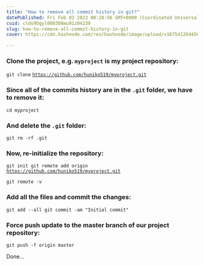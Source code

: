 ```yaml
---
title: "How to remove all commit history in git?"
datePublished: Fri Feb 03 2023 08:20:56 GMT+0000 (Coordinated Universal Time)
cuid: cldo9bgyl000308mu91z04239
slug: how-to-remove-all-commit-history-in-git
cover: https://cdn.hashnode.com/res/hashnode/image/upload/v1675412644567/ad64a43a-cedb-4749-91bd-f6b9c6965229.webp

---
```


### Clone the project, e.g. `myproject` is my project repository:

`git clone` [`https://github.com/huniko519/myproject.git`](https://github.com/huniko519/myproject.git)

### Since all of the commits history are in the `.git` folder, we have to remove it:

`cd myproject`

### And delete the `.git` folder:

`git rm -rf .git`

### Now, re-initialize the repository:

`git init git remote add origin` [`https://github.com/huniko519/myproject.git`](https://github.com/huniko519/myproject.git)

`git remote -v`

### Add all the files and commit the changes:

`git add --all git commit -am "Initial commit"`

### Force push update to the master branch of our project repository:

`git push -f origin master`

Done...